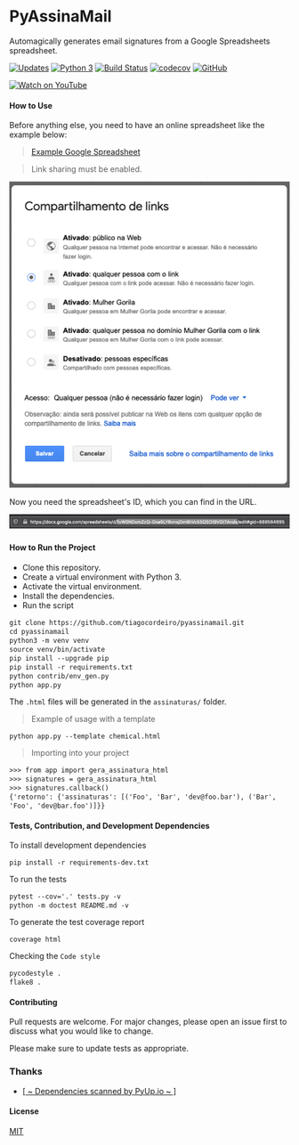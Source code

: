 # PyAssinaMail

Automagically generates email signatures from a Google Spreadsheets spreadsheet.

[![Updates](https://pyup.io/repos/github/tiagocordeiro/pyassinamail/shield.svg)](https://pyup.io/repos/github/tiagocordeiro/pyassinamail/)
[![Python 3](https://pyup.io/repos/github/tiagocordeiro/pyassinamail/python-3-shield.svg)](https://pyup.io/repos/github/tiagocordeiro/pyassinamail/)
[![Build Status](https://travis-ci.org/tiagocordeiro/pyassinamail.svg?branch=master)](https://travis-ci.org/tiagocordeiro/pyassinamail)
[![codecov](https://codecov.io/gh/tiagocordeiro/pyassinamail/branch/master/graph/badge.svg)](https://codecov.io/gh/tiagocordeiro/pyassinamail)
[![GitHub](https://img.shields.io/github/license/mashape/apistatus.svg)](https://github.com/tiagocordeiro/pyassinamail/blob/master/LICENSE)

[![Watch on YouTube](https://img.youtube.com/vi/WYjf94H-Lm0/0.jpg)](https://www.youtube.com/watch?v=WYjf94H-Lm0)

#### How to Use
Before anything else, you need to have an online spreadsheet like the example below:

> [Example Google Spreadsheet](https://docs.google.com/spreadsheets/d/1vW0NDxmZcQ-Gna9LY6vnsjDm6hVc55QSOt9VGtTAnds/)

> Link sharing must be enabled.

![Google Sheets sharing image](docs/images/google_planilha_share.png)

Now you need the spreadsheet's ID, which you can find in the URL.

![Image of URL with the spreadsheet ID highlighted](docs/images/google_planilha_id.png)

#### How to Run the Project
* Clone this repository.
* Create a virtual environment with Python 3.
* Activate the virtual environment.
* Install the dependencies.
* Run the script

```shell
git clone https://github.com/tiagocordeiro/pyassinamail.git
cd pyassinamail
python3 -m venv venv
source venv/bin/activate
pip install --upgrade pip
pip install -r requirements.txt
python contrib/env_gen.py
python app.py
```

The `.html` files will be generated in the `assinaturas/` folder.

> Example of usage with a template
```shell
python app.py --template chemical.html
```

> Importing into your project
```shell
>>> from app import gera_assinatura_html
>>> signatures = gera_assinatura_html
>>> signatures.callback()
{'retorno': {'assinaturas': [('Foo', 'Bar', 'dev@foo.bar'), ('Bar', 'Foo', 'dev@bar.foo')]}}

```

#### Tests, Contribution, and Development Dependencies
To install development dependencies
```shell
pip install -r requirements-dev.txt
```

To run the tests
```shell
pytest --cov='.' tests.py -v
python -m doctest README.md -v
```

To generate the test coverage report
```shell
coverage html
```

Checking the `Code style`
```shell
pycodestyle .
flake8 .
```


#### Contributing
Pull requests are welcome. For major changes, please open an issue first to discuss what you would like to change.

Please make sure to update tests as appropriate.


### Thanks
- [[ ~ Dependencies scanned by PyUp.io ~ ]](https://pyup.io/)

#### License
[MIT](https://github.com/tiagocordeiro/pyassinamail/blob/master/LICENSE)